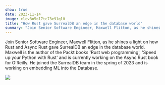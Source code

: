 ```yaml
---
show: true
date: 2023-11-14
image: clcv8o5ol7tc73e91ql0
title: "How Rust gave SurrealDB an edge in the database world"
summary: "Join Senior Software Engineer, Maxwell Flitton, as he shines a light on how Rust and Async Rust gave SurrealDB an edge in the database world."
---
```


Join Senior Software Engineer, Maxwell Flitton, as he shines a light on how Rust and Async Rust gave SurrealDB an edge in the database world. Maxwell is the author of the Packt books 'Rust web programming', 'Speed up your Python with Rust' and is currently working on the Async Rust book for O’Reilly. He joined the SurrealDB team in the spring of 2023 and is working on embedding ML into the Database.

![](https://www.youtube.com/embed/aLGrBHzK8Do?si=EUievy0y_VdddBWB)